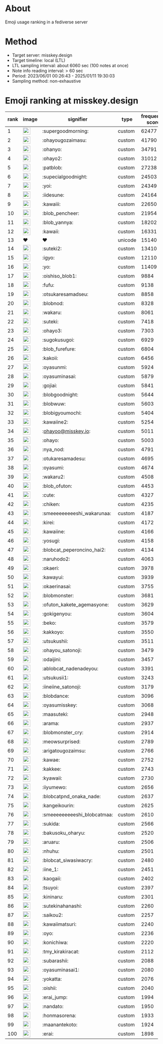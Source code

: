 # About
Emoji usage ranking in a fediverse server

# Method
- Target server: misskey.design
- Target timeline: local (LTL)
- LTL sampling interval: about 6060 sec (100 notes at once)
- Note info reading interval: > 60 sec
- Period: 2023/06/01 00:26:43 - 2025/01/11 19:30:03 
- Sampling method: non-exhaustive

# Emoji ranking at misskey.design

|rank|image|signifier|type|frequency score|
|----|----|----|----|----|
|1|<img height="24" src="https://misskey.design/emoji/supergoodmorning.webp">|:supergoodmorning:|custom|62477|
|2|<img height="24" src="https://misskey.design/emoji/ohayougozaimasu.webp">|:ohayougozaimasu:|custom|41790|
|3|<img height="24" src="https://misskey.design/emoji/ohanyo.webp">|:ohanyo:|custom|34791|
|4|<img height="24" src="https://misskey.design/emoji/ohayo2.webp">|:ohayo2:|custom|31012|
|5|<img height="24" src="https://misskey.design/emoji/patblob.webp">|:patblob:|custom|27238|
|6|<img height="24" src="https://misskey.design/emoji/supecialgoodnight.webp">|:supecialgoodnight:|custom|24503|
|7|<img height="24" src="https://misskey.design/emoji/yoi.webp">|:yoi:|custom|24349|
|8|<img height="24" src="https://misskey.design/emoji/iidesune.webp">|:iidesune:|custom|24164|
|9|<img height="24" src="https://misskey.design/emoji/kawaiii.webp">|:kawaiii:|custom|22650|
|10|<img height="24" src="https://misskey.design/emoji/blob_pencheer.webp">|:blob_pencheer:|custom|21954|
|11|<img height="24" src="https://misskey.design/emoji/blob_yannya.webp">|:blob_yannya:|custom|18202|
|12|<img height="24" src="https://misskey.design/emoji/kawaii.webp">|:kawaii:|custom|16331|
|13|❤|❤|unicode|15140|
|14|<img height="24" src="https://misskey.design/emoji/suteki2.webp">|:suteki2:|custom|13410|
|15|<img height="24" src="https://misskey.design/emoji/igyo.webp">|:igyo:|custom|12110|
|16|<img height="24" src="https://misskey.design/emoji/yo.webp">|:yo:|custom|11409|
|17|<img height="24" src="https://misskey.design/emoji/oishiso_blob1.webp">|:oishiso_blob1:|custom|9884|
|18|<img height="24" src="https://misskey.design/emoji/fufu.webp">|:fufu:|custom|9138|
|19|<img height="24" src="https://misskey.design/emoji/otsukaresamadseu.webp">|:otsukaresamadseu:|custom|8858|
|20|<img height="24" src="https://misskey.design/emoji/blobnod.webp">|:blobnod:|custom|8328|
|21|<img height="24" src="https://misskey.design/emoji/wakaru.webp">|:wakaru:|custom|8061|
|22|<img height="24" src="https://misskey.design/emoji/suteki.webp">|:suteki:|custom|7418|
|23|<img height="24" src="https://misskey.design/emoji/ohayo3.webp">|:ohayo3:|custom|7303|
|24|<img height="24" src="https://misskey.design/emoji/sugokusugoi.webp">|:sugokusugoi:|custom|6929|
|25|<img height="24" src="https://misskey.design/emoji/blob_furefure.webp">|:blob_furefure:|custom|6804|
|26|<img height="24" src="https://misskey.design/emoji/kakoii.webp">|:kakoii:|custom|6456|
|27|<img height="24" src="https://misskey.design/emoji/oyasunmi.webp">|:oyasunmi:|custom|5924|
|28|<img height="24" src="https://misskey.design/emoji/oyasuminasai.webp">|:oyasuminasai:|custom|5879|
|29|<img height="24" src="https://misskey.design/emoji/gojiai.webp">|:gojiai:|custom|5841|
|30|<img height="24" src="https://misskey.design/emoji/blobgoodnight.webp">|:blobgoodnight:|custom|5644|
|31|<img height="24" src="https://misskey.design/emoji/blobwuw.webp">|:blobwuw:|custom|5603|
|32|<img height="24" src="https://misskey.design/emoji/blobigyoumochi.webp">|:blobigyoumochi:|custom|5404|
|33|<img height="24" src="https://misskey.design/emoji/kawaiine2.webp">|:kawaiine2:|custom|5254|
|34|<img height="24" src="https://misskey.design/emoji/ohayoo.webp">|:ohayoo@misskey.io:|custom|5011|
|35|<img height="24" src="https://misskey.design/emoji/ohayo.webp">|:ohayo:|custom|5003|
|36|<img height="24" src="https://misskey.design/emoji/nya_nod.webp">|:nya_nod:|custom|4791|
|37|<img height="24" src="https://misskey.design/emoji/otukaresamadesu.webp">|:otukaresamadesu:|custom|4695|
|38|<img height="24" src="https://misskey.design/emoji/oyasumi.webp">|:oyasumi:|custom|4674|
|39|<img height="24" src="https://misskey.design/emoji/wakaru2.webp">|:wakaru2:|custom|4508|
|40|<img height="24" src="https://misskey.design/emoji/blob_ofuton.webp">|:blob_ofuton:|custom|4453|
|41|<img height="24" src="https://misskey.design/emoji/cute.webp">|:cute:|custom|4327|
|42|<img height="24" src="https://misskey.design/emoji/chiken.webp">|:chiken:|custom|4235|
|43|<img height="24" src="https://misskey.design/emoji/smeeeeeeeeeshi_wakarunaa.webp">|:smeeeeeeeeeshi_wakarunaa:|custom|4187|
|44|<img height="24" src="https://misskey.design/emoji/kirei.webp">|:kirei:|custom|4172|
|45|<img height="24" src="https://misskey.design/emoji/kawaiine.webp">|:kawaiine:|custom|4166|
|46|<img height="24" src="https://misskey.design/emoji/yosugi.webp">|:yosugi:|custom|4158|
|47|<img height="24" src="https://misskey.design/emoji/blobcat_peperoncino_hai2.webp">|:blobcat_peperoncino_hai2:|custom|4134|
|48|<img height="24" src="https://misskey.design/emoji/naruhodo2.webp">|:naruhodo2:|custom|4063|
|49|<img height="24" src="https://misskey.design/emoji/okaeri.webp">|:okaeri:|custom|3978|
|50|<img height="24" src="https://misskey.design/emoji/kawayui.webp">|:kawayui:|custom|3939|
|51|<img height="24" src="https://misskey.design/emoji/okaerinasai.webp">|:okaerinasai:|custom|3755|
|52|<img height="24" src="https://misskey.design/emoji/blobmonster.webp">|:blobmonster:|custom|3681|
|53|<img height="24" src="https://misskey.design/emoji/ofuton_kakete_agemasyone.webp">|:ofuton_kakete_agemasyone:|custom|3629|
|54|<img height="24" src="https://misskey.design/emoji/gokigenyou.webp">|:gokigenyou:|custom|3604|
|55|<img height="24" src="https://misskey.design/emoji/beko.webp">|:beko:|custom|3579|
|56|<img height="24" src="https://misskey.design/emoji/kakkoyo.webp">|:kakkoyo:|custom|3550|
|57|<img height="24" src="https://misskey.design/emoji/utsukushii.webp">|:utsukushii:|custom|3511|
|58|<img height="24" src="https://misskey.design/emoji/ohayou_satonoji.webp">|:ohayou_satonoji:|custom|3479|
|59|<img height="24" src="https://misskey.design/emoji/odaijini.webp">|:odaijini:|custom|3457|
|60|<img height="24" src="https://misskey.design/emoji/ablobcat_nadenadeyou.webp">|:ablobcat_nadenadeyou:|custom|3391|
|61|<img height="24" src="https://misskey.design/emoji/utsukusii1.webp">|:utsukusii1:|custom|3243|
|62|<img height="24" src="https://misskey.design/emoji/iineiine_satonoji.webp">|:iineiine_satonoji:|custom|3179|
|63|<img height="24" src="https://misskey.design/emoji/blobdance.webp">|:blobdance:|custom|3096|
|64|<img height="24" src="https://misskey.design/emoji/oyasumisskey.webp">|:oyasumisskey:|custom|3068|
|65|<img height="24" src="https://misskey.design/emoji/maasuteki.webp">|:maasuteki:|custom|2948|
|66|<img height="24" src="https://misskey.design/emoji/arama.webp">|:arama:|custom|2937|
|67|<img height="24" src="https://misskey.design/emoji/blobmonster_cry.webp">|:blobmonster_cry:|custom|2914|
|68|<img height="24" src="https://misskey.design/emoji/meowsurprised.webp">|:meowsurprised:|custom|2789|
|69|<img height="24" src="https://misskey.design/emoji/arigatougozaimsu.webp">|:arigatougozaimsu:|custom|2766|
|70|<img height="24" src="https://misskey.design/emoji/kawae.webp">|:kawae:|custom|2752|
|71|<img height="24" src="https://misskey.design/emoji/kakkee.webp">|:kakkee:|custom|2743|
|72|<img height="24" src="https://misskey.design/emoji/kyawaii.webp">|:kyawaii:|custom|2730|
|73|<img height="24" src="https://misskey.design/emoji/iiyumewo.webp">|:iiyumewo:|custom|2656|
|74|<img height="24" src="https://misskey.design/emoji/blobcatpnd_onaka_nade.webp">|:blobcatpnd_onaka_nade:|custom|2637|
|75|<img height="24" src="https://misskey.design/emoji/kangeikourin.webp">|:kangeikourin:|custom|2625|
|76|<img height="24" src="https://misskey.design/emoji/smeeeeeeeeeshi_blobcatmaa.webp">|:smeeeeeeeeeshi_blobcatmaa:|custom|2610|
|77|<img height="24" src="https://misskey.design/emoji/sukida.webp">|:sukida:|custom|2566|
|78|<img height="24" src="https://misskey.design/emoji/bakusoku_oharyu.webp">|:bakusoku_oharyu:|custom|2520|
|79|<img height="24" src="https://misskey.design/emoji/aruaru.webp">|:aruaru:|custom|2506|
|80|<img height="24" src="https://misskey.design/emoji/nhuhu.webp">|:nhuhu:|custom|2501|
|81|<img height="24" src="https://misskey.design/emoji/blobcat_siwasiwacry.webp">|:blobcat_siwasiwacry:|custom|2480|
|82|<img height="24" src="https://misskey.design/emoji/iine_1.webp">|:iine_1:|custom|2451|
|83|<img height="24" src="https://misskey.design/emoji/kaogaii.webp">|:kaogaii:|custom|2402|
|84|<img height="24" src="https://misskey.design/emoji/tsuyoi.webp">|:tsuyoi:|custom|2397|
|85|<img height="24" src="https://misskey.design/emoji/kininaru.webp">|:kininaru:|custom|2301|
|86|<img height="24" src="https://misskey.design/emoji/sutekinahanashi.webp">|:sutekinahanashi:|custom|2260|
|87|<img height="24" src="https://misskey.design/emoji/saikou2.webp">|:saikou2:|custom|2257|
|88|<img height="24" src="https://misskey.design/emoji/kawaiimatsuri.webp">|:kawaiimatsuri:|custom|2240|
|89|<img height="24" src="https://misskey.design/emoji/oyo.webp">|:oyo:|custom|2236|
|90|<img height="24" src="https://misskey.design/emoji/konichiwa.webp">|:konichiwa:|custom|2220|
|91|<img height="24" src="https://misskey.design/emoji/tmy_kirakiracat.webp">|:tmy_kirakiracat:|custom|2112|
|92|<img height="24" src="https://misskey.design/emoji/subarashii.webp">|:subarashii:|custom|2088|
|93|<img height="24" src="https://misskey.design/emoji/oyasuminasai1.webp">|:oyasuminasai1:|custom|2080|
|94|<img height="24" src="https://misskey.design/emoji/yokatta.webp">|:yokatta:|custom|2076|
|95|<img height="24" src="https://misskey.design/emoji/oishii.webp">|:oishii:|custom|2040|
|96|<img height="24" src="https://misskey.design/emoji/erai_jump.webp">|:erai_jump:|custom|1994|
|97|<img height="24" src="https://misskey.design/emoji/nandato.webp">|:nandato:|custom|1950|
|98|<img height="24" src="https://misskey.design/emoji/honmasorena.webp">|:honmasorena:|custom|1933|
|99|<img height="24" src="https://misskey.design/emoji/maanantekoto.webp">|:maanantekoto:|custom|1924|
|100|<img height="24" src="https://misskey.design/emoji/erai.webp">|:erai:|custom|1898|
